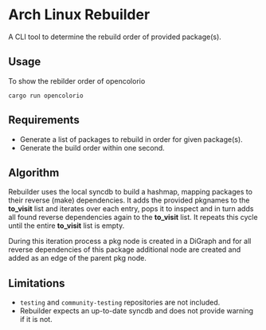 # Arch Linux Rebuilder

A CLI tool to determine the rebuild order of provided package(s).

## Usage

To show the rebilder order of opencolorio

```
cargo run opencolorio
```

## Requirements

- Generate a list of packages to rebuild in order for given package(s).
- Generate the build order within one second.

## Algorithm

Rebuilder uses the local syncdb to build a hashmap, mapping packages to their reverse (make) dependencies. It adds the provided pkgnames to the **to_visit** list and iterates over each entry, pops it to inspect and in turn adds all found reverse dependencies again to the **to_visit** list. It repeats this cycle until the entire **to_visit** list is empty.

During this iteration process a pkg node is created in a DiGraph and for all reverse dependencies of this package additional node are created and added as an edge of the parent pkg node.

## Limitations

* `testing` and `community-testing` repositories are not included.
* Rebuilder expects an up-to-date syncdb and does not provide warning if it is not.

